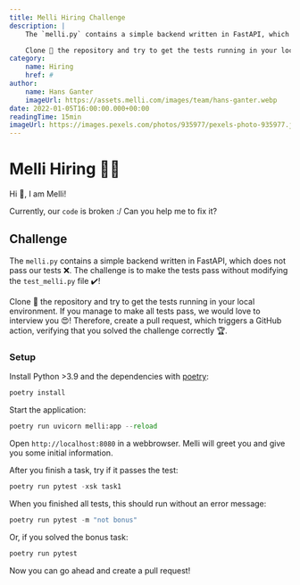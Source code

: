 ```yaml
---
title: Melli Hiring Challenge
description: |
    The `melli.py` contains a simple backend written in FastAPI, which does not pass our tests ❌. The challenge is to make the tests pass without modifying the `test_melli.py` file ✔️!

    Clone 👯 the repository and try to get the tests running in your local environment. If you manage to make all tests pass, we would love to interview you 😍! Therefore, create a pull request, which triggers a GitHub action, verifying that you solved the challenge correctly 🏆.
category:
    name: Hiring
    href: #
author:
    name: Hans Ganter
    imageUrl: https://assets.melli.com/images/team/hans-ganter.webp
date: 2022-01-05T16:00:00.000+00:00
readingTime: 15min
imageUrl: https://images.pexels.com/photos/935977/pexels-photo-935977.jpeg?auto=compress&cs=tinysrgb&dpr=2&h=750&w=1260
---
```


# Melli Hiring 👩‍💻

Hi 👋, I am Melli!

Currently, our `code` is broken :/ Can you help me to fix it?

## Challenge

The `melli.py` contains a simple backend written in FastAPI, which does not pass our tests ❌. The challenge is to make the tests pass without modifying the `test_melli.py` file ✔️!

Clone 👯 the repository and try to get the tests running in your local environment. If you manage to make all tests pass, we would love to interview you 😍! Therefore, create a pull request, which triggers a GitHub action, verifying that you solved the challenge correctly 🏆.

### Setup

Install Python >3.9 and the dependencies with [poetry](https://python-poetry.org/):

```python
poetry install
```

Start the application:

```python
poetry run uvicorn melli:app --reload
```

Open `http://localhost:8080` in a webbrowser. Melli will greet you and give you some initial information.

After you finish a task, try if it passes the test:

```python
poetry run pytest -xsk task1
```

When you finished all tests, this should run without an error message:

```python
poetry run pytest -m "not bonus"
```

Or, if you solved the bonus task:

```python
poetry run pytest
```

Now you can go ahead and create a pull request!
